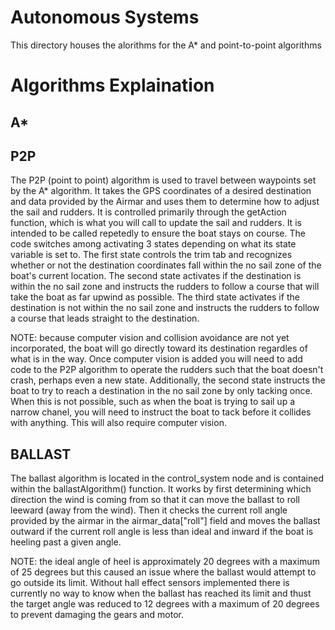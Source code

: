 
# Autonomous Systems
This directory houses the alorithms for the A* and point-to-point algorithms

# Algorithms Explaination


## A*

## P2P
The P2P (point to point) algorithm is used to travel between waypoints set by the A* algorithm. It takes the GPS coordinates of a desired destination and data provided by the Airmar and uses them to determine how to adjust the sail and rudders. It is controlled primarily through the getAction function, which is what you will call to update the sail and rudders. It is intended to be called repetedly to ensure the boat stays on course. The code switches among activating 3 states depending on what its state variable is set to. The first state controls the trim tab and recognizes whether or not the destination coordinates fall within the no sail zone of the boat's current location. The second state activates if the destination is within the no sail zone and instructs the rudders to follow a course that will take the boat as far upwind as possible. The third state activates if the destination is not within the no sail zone and instructs the rudders to follow a course that leads straight to the destination.

NOTE: because computer vision and collision avoidance are not yet incorporated, the boat will go directly toward its destination regardles of what is in the way. Once computer vision is added you will need to add code to the P2P algorithm to operate the rudders such that the boat doesn't crash, perhaps even a new state. Additionally, the second state instructs the boat to try to reach a destination in the no sail zone by only tacking once. When this is not possible, such as when the boat is trying to sail up a narrow chanel, you will need to instruct the boat to tack before it collides with anything. This will also require computer vision.

## BALLAST
The ballast algorithm is located in the control_system node and is contained within the ballastAlgorithm() function. It works by first determining which direction the wind is coming from so that it can move the ballast to roll leeward (away from the wind). Then it checks the current roll angle provided by the airmar in the airmar_data["roll"] field and moves the ballast outward if the current roll angle is less than ideal and inward if the boat is heeling past a given angle. 

NOTE: the ideal angle of heel is approximately 20 degrees with a maximum of 25 degrees but this caused an issue where the ballast would attempt to go outside its limit. Without hall effect sensors implemented there is currently no way to know when the ballast has reached its limit and thust the target angle was reduced to 12 degrees with a maximum of 20 degrees to prevent damaging the gears and motor.
